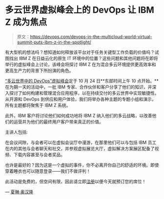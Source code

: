 # 多云世界虚拟峰会上的 DevOps 让 IBM Z 成为焦点

> 原文：<https://devops.com/devops-in-the-multicloud-world-virtual-summit-puts-ibm-z-in-the-spotlight/>

有大型机的想法吗？想知道如何释放该平台对于任务关键型工作负载的价值吗？试图找出 IBM Z 在日益云化的原生 IT 环境中的位置？这些问题和其他问题将在即将举行的虚拟峰会上讨论，该峰会将探讨 IBM Z 在为混合多云环境提供更高效率和更高生产力的背景下所扮演的角色。

[“多云世界中的 DevOps”虚拟峰会](https://devopz.io/)定于 10 月 24 日**东部时间上午 10 点开始。**在为期一天的活动中，一批 IBM 专家、合作伙伴和客户分享了他们的知识，并深入探讨了如何构建和管理混合应用程序，以在持续交付的多云世界中实现敏捷性。从开源和 DevOps 到供应和用户体验，我们将举办各种主题的专题小组和演示，所有主题都将聚焦于 IBM Z 系统。

此外，IBM 客户将讨论他们如何成功地将 IBM Z 纳入他们的多云战略，以改善他们的运营并为他们的最终用户客户带来真正的价值。

主讲人包括:

在会议间隙，与会者可以在虚拟会议厅中漫游，在那里他们可以与包括 IBM 员工在内的其他与会者聊天和社交，并参观虚拟展览大厅，虚拟解决方案展区配备了视频、下载内容甚至与会者奖品。

也许是最好的？因为这是一个虚拟的事件，你不必离开你自己的舒适的环境。即使穿着睡衣也可以随意登录——我们不做评判！

此活动是免费的，但空间有限，因此请立即[注册](https://devopz.io/)以便今天就预订您的席位！

— [夏琳·奥汉隆](https://devops.com/author/cohanlon/)